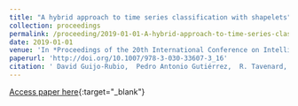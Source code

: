 ```yaml
---
title: "A hybrid approach to time series classification with shapelets"
collection: proceedings
permalink: /proceeding/2019-01-01-A-hybrid-approach-to-time-series-classification-with-shapelets
date: 2019-01-01
venue: 'In *Proceedings of the 20th International Conference on Intelligent Data Engineering and Automated Learning (IDEAL2019)*'
paperurl: 'http://doi.org/10.1007/978-3-030-33607-3_16'
citation: ' David Guijo-Rubio,  Pedro Antonio Gutiérrez,  R. Tavenard,  Anthony Bagnall, &quot;A hybrid approach to time series classification with shapelets.&quot; In *Proceedings of the 20th International Conference on Intelligent Data Engineering and Automated Learning (IDEAL2019)*, Vol.11871, 2019, Manchester, UK, pp.137-144.'
---
```

[Access paper here](http://doi.org/10.1007/978-3-030-33607-3_16){:target="_blank"}
